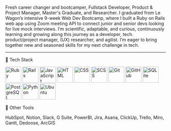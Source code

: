 Fresh career changer and bootcamper, Fullstack Developer, Product & Project Manager, Master's Graduate, and Researcher. I graduated from Le Wagon’s intensive 9-week Web Dev Bootcamp, where I built a Ruby on Rails web app using Zoom meeting API to connect junior and senior devs looking for live mock interviews. I’m scientific, adaptable, and curious, continuously learning and growing along this journey as a developer, tech. product/project manager, (UX) researcher, and agilist. I’m eager to bring together new and seasoned skills for my next challenge in tech.

---

🚀 Tech Stack
<p align="left"> <img src="https://cdn.jsdelivr.net/gh/devicons/devicon@latest/icons/ruby/ruby-original.svg" alt="Ruby" width="50" height="50"/> <img src="https://cdn.jsdelivr.net/gh/devicons/devicon@latest/icons/rails/rails-plain-wordmark.svg" alt="Rails" width="50" height="50"/> <img src="https://cdn.jsdelivr.net/gh/devicons/devicon/icons/javascript/javascript-plain.svg" alt="JavaScript" width="50" height="50"/> <img src="https://cdn.jsdelivr.net/gh/devicons/devicon/icons/html5/html5-plain.svg" alt="HTML" width="50" height="50"/> <img src="https://cdn.jsdelivr.net/gh/devicons/devicon/icons/css3/css3-plain.svg" alt="CSS" width="50" height="50"/> <img src="https://cdn.jsdelivr.net/gh/devicons/devicon/icons/sass/sass-original.svg" alt="SCSS" width="50" height="50"/> <img src="https://cdn.jsdelivr.net/gh/devicons/devicon/icons/git/git-original.svg" alt="Git" width="50" height="50"/> <img src="https://cdn.jsdelivr.net/gh/devicons/devicon/icons/github/github-original.svg" alt="GitHub" width="50" height="50"/> <img src="https://cdn.jsdelivr.net/gh/devicons/devicon@latest/icons/sqlite/sqlite-original-wordmark.svg" alt="SQLite" width="50" height="50"/> <img src="https://cdn.jsdelivr.net/gh/devicons/devicon@latest/icons/postgresql/postgresql-original.svg" alt="PostgreSQL" width="50" height="50"/> <img src="https://cdn.jsdelivr.net/gh/devicons/devicon/icons/python/python-plain.svg" alt="Python" width="50" height="50"/> <img src="https://cdn.jsdelivr.net/gh/devicons/devicon@latest/icons/ubuntu/ubuntu-original.svg" alt="Ubuntu" width="50" height="50"/> </p>

📌 Other Tools
<p>HubSpot, Notion, Slack, G Suite, PowerBI, Jira, Asana, ClickUp, Trello, Miro, Gantt, Dedoose, ArcGIS</p>
